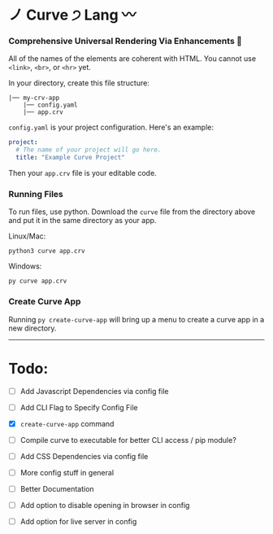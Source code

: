 # ノ Curve ੭ Lang 〰
### Comprehensive Universal Rendering Via Enhancements 🐚

All of the names of the elements are coherent with HTML.
You cannot use `<link>`, `<br>`, or `<hr>` yet.

In your directory, 
create this file structure:
```
|── my-crv-app
    |── config.yaml
    |── app.crv
```

`config.yaml` is your project configuration. 
Here's an example:

```yaml
project:
  # The name of your project will go here.
  title: "Example Curve Project"
```

Then your `app.crv` file is your editable code.

### Running Files

To run files, use python. Download the `curve` file from the directory above and put it in the same directory as your app.

Linux/Mac:
```
python3 curve app.crv
```

Windows:
```
py curve app.crv
```

### Create Curve App

Running `py create-curve-app` will bring up a menu to create a curve app in a new directory.

---

# Todo:
- [ ] Add Javascript Dependencies via config file
- [ ] Add CLI Flag to Specify Config File
- [X] `create-curve-app` command
- [ ] Compile curve to executable for better CLI access / pip module?
- [ ] Add CSS Dependencies via config file
- [ ] More config stuff in general
- [ ] Better Documentation
- [ ] Add option to disable opening in browser in config
- [ ] Add option for live server in config
      
